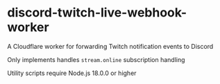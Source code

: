 # discord-twitch-live-webhook-worker
A Cloudflare worker for forwarding Twitch notification events to Discord

Only implements handles `stream.online` subscription handling

Utility scripts require Node.js 18.0.0 or higher
